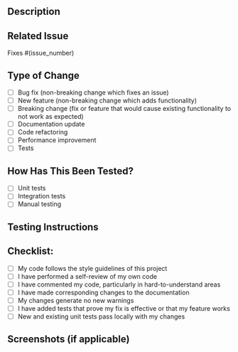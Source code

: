 ## Description
<!-- Provide a brief summary of the changes in this pull request -->

## Related Issue
<!-- Link to the issue that this PR fixes or addresses (if applicable) -->
Fixes #(issue_number)

## Type of Change
<!-- Mark the types of changes this PR introduces -->
- [ ] Bug fix (non-breaking change which fixes an issue)
- [ ] New feature (non-breaking change which adds functionality)
- [ ] Breaking change (fix or feature that would cause existing functionality to not work as expected)
- [ ] Documentation update
- [ ] Code refactoring
- [ ] Performance improvement
- [ ] Tests

## How Has This Been Tested?
<!-- Describe the tests you ran to verify your changes -->
- [ ] Unit tests
- [ ] Integration tests
- [ ] Manual testing

## Testing Instructions
<!-- If applicable, provide steps to test this PR -->

## Checklist:
<!-- Go through the following checklist before submitting your PR -->
- [ ] My code follows the style guidelines of this project
- [ ] I have performed a self-review of my own code
- [ ] I have commented my code, particularly in hard-to-understand areas
- [ ] I have made corresponding changes to the documentation
- [ ] My changes generate no new warnings
- [ ] I have added tests that prove my fix is effective or that my feature works
- [ ] New and existing unit tests pass locally with my changes

## Screenshots (if applicable)
<!-- Add screenshots to help explain your changes -->
